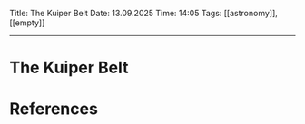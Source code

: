 Title: The Kuiper Belt
Date: 13.09.2025
Time: 14:05
Tags: [[astronomy]], [[empty]]

---
# The Kuiper Belt



# References